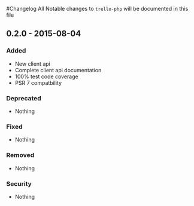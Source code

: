 #Changelog
All Notable changes to `trello-php` will be documented in this file

## 0.2.0 - 2015-08-04

### Added
- New client api
- Complete client api documentation
- 100% test code coverage
- PSR 7 compatbility

### Deprecated
- Nothing

### Fixed
- Nothing

### Removed
- Nothing

### Security
- Nothing
